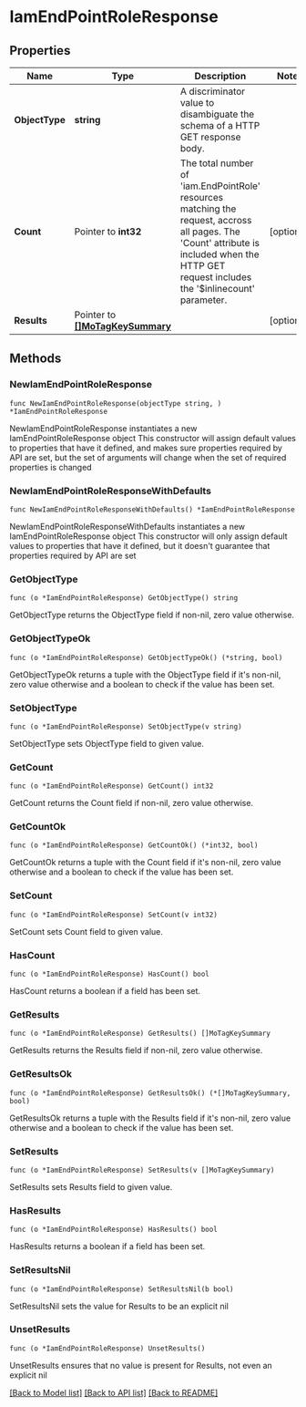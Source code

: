 # IamEndPointRoleResponse

## Properties

Name | Type | Description | Notes
------------ | ------------- | ------------- | -------------
**ObjectType** | **string** | A discriminator value to disambiguate the schema of a HTTP GET response body. | 
**Count** | Pointer to **int32** | The total number of &#39;iam.EndPointRole&#39; resources matching the request, accross all pages. The &#39;Count&#39; attribute is included when the HTTP GET request includes the &#39;$inlinecount&#39; parameter. | [optional] 
**Results** | Pointer to [**[]MoTagKeySummary**](mo.TagKeySummary.md) |  | [optional] 

## Methods

### NewIamEndPointRoleResponse

`func NewIamEndPointRoleResponse(objectType string, ) *IamEndPointRoleResponse`

NewIamEndPointRoleResponse instantiates a new IamEndPointRoleResponse object
This constructor will assign default values to properties that have it defined,
and makes sure properties required by API are set, but the set of arguments
will change when the set of required properties is changed

### NewIamEndPointRoleResponseWithDefaults

`func NewIamEndPointRoleResponseWithDefaults() *IamEndPointRoleResponse`

NewIamEndPointRoleResponseWithDefaults instantiates a new IamEndPointRoleResponse object
This constructor will only assign default values to properties that have it defined,
but it doesn't guarantee that properties required by API are set

### GetObjectType

`func (o *IamEndPointRoleResponse) GetObjectType() string`

GetObjectType returns the ObjectType field if non-nil, zero value otherwise.

### GetObjectTypeOk

`func (o *IamEndPointRoleResponse) GetObjectTypeOk() (*string, bool)`

GetObjectTypeOk returns a tuple with the ObjectType field if it's non-nil, zero value otherwise
and a boolean to check if the value has been set.

### SetObjectType

`func (o *IamEndPointRoleResponse) SetObjectType(v string)`

SetObjectType sets ObjectType field to given value.


### GetCount

`func (o *IamEndPointRoleResponse) GetCount() int32`

GetCount returns the Count field if non-nil, zero value otherwise.

### GetCountOk

`func (o *IamEndPointRoleResponse) GetCountOk() (*int32, bool)`

GetCountOk returns a tuple with the Count field if it's non-nil, zero value otherwise
and a boolean to check if the value has been set.

### SetCount

`func (o *IamEndPointRoleResponse) SetCount(v int32)`

SetCount sets Count field to given value.

### HasCount

`func (o *IamEndPointRoleResponse) HasCount() bool`

HasCount returns a boolean if a field has been set.

### GetResults

`func (o *IamEndPointRoleResponse) GetResults() []MoTagKeySummary`

GetResults returns the Results field if non-nil, zero value otherwise.

### GetResultsOk

`func (o *IamEndPointRoleResponse) GetResultsOk() (*[]MoTagKeySummary, bool)`

GetResultsOk returns a tuple with the Results field if it's non-nil, zero value otherwise
and a boolean to check if the value has been set.

### SetResults

`func (o *IamEndPointRoleResponse) SetResults(v []MoTagKeySummary)`

SetResults sets Results field to given value.

### HasResults

`func (o *IamEndPointRoleResponse) HasResults() bool`

HasResults returns a boolean if a field has been set.

### SetResultsNil

`func (o *IamEndPointRoleResponse) SetResultsNil(b bool)`

 SetResultsNil sets the value for Results to be an explicit nil

### UnsetResults
`func (o *IamEndPointRoleResponse) UnsetResults()`

UnsetResults ensures that no value is present for Results, not even an explicit nil

[[Back to Model list]](../README.md#documentation-for-models) [[Back to API list]](../README.md#documentation-for-api-endpoints) [[Back to README]](../README.md)


